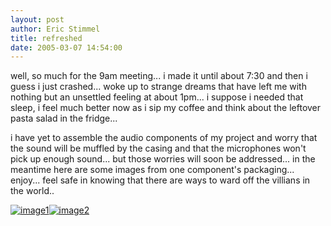 ```yaml
---
layout: post
author: Eric Stimmel
title: refreshed
date: 2005-03-07 14:54:00
--- 
```



well, so much for the 9am meeting... i made it until about 7:30 and then i guess i just crashed... woke up to strange dreams that have left me with nothing but an unsettled feeling at about 1pm... i suppose i needed that sleep, i feel much better now as i sip my coffee and think about the leftover pasta salad in the fridge...

i have yet to assemble the audio components of my project and worry that the sound will be muffled by the casing and that the microphones won't pick up enough sound... but those worries will soon be addressed... in the meantime here are some images from one component's packaging... enjoy... feel safe in knowing that there are ways to ward off the villians in the world..

[![image1][]][1][![image2][]][2]

  [image1]: http://photos1.blogger.com/img/5/3283/320/televoicer%20front6.jpg
  [1]: http://photos1.blogger.com/img/5/3283/640/televoicer%20front6.jpg
  [image2]: http://photos1.blogger.com/img/5/3283/320/televoicer%20back1.jpg
  [2]: http://photos1.blogger.com/img/5/3283/640/televoicer%20back1.jpg

